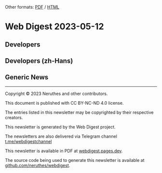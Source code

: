 Other formats: [PDF](https://pub-714f8d634e8f451d9f2fe91a4debfa23.r2.dev/keep/webdigest/WebDigest-20230512.pdf--82d4cae769dd44acaf1d112d4c2f526e.pdf) / [HTML](https://webdigest.pages.dev/readhtml/2023/WebDigest-20230512.html)


# Web Digest 2023-05-12


## Developers

## Developers (zh-Hans)

## Generic News




-----------------------------------

Copyright © 2023 Neruthes and other contributors.

This document is published with CC BY-NC-ND 4.0 license.

The entries listed in this newsletter may be copyrighted by their respective creators.

This newsletter is generated by the Web Digest project.

The newsletters are also delivered via Telegram channel [t.me/webdigestchannel](https://t.me/webdigestchannel)

This newsletter is available in PDF at [webdigest.pages.dev](https://webdigest.pages.dev/).

The source code being used to generate this newsletter is available at [github.com/neruthes/webdigest](https://github.com/neruthes/webdigest).

